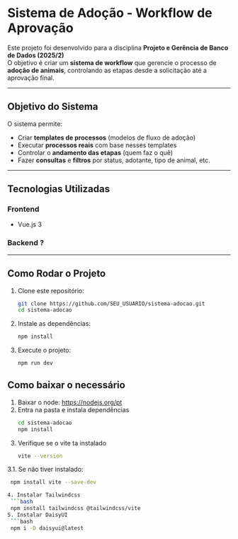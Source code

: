 #  Sistema de Adoção - Workflow de Aprovação

Este projeto foi desenvolvido para a disciplina **Projeto e Gerência de Banco de Dados (2025/2)**  
O objetivo é criar um **sistema de workflow** que gerencie o processo de **adoção de animais**, controlando as etapas desde a solicitação até a aprovação final.

---

##  Objetivo do Sistema
O sistema permite:
- Criar **templates de processos** (modelos de fluxo de adoção)
- Executar **processos reais** com base nesses templates
- Controlar o **andamento das etapas** (quem faz o quê)
- Fazer **consultas** e **filtros** por status, adotante, tipo de animal, etc.

---

##  Tecnologias Utilizadas
### Frontend
- Vue.js 3

### Backend ?
---

##  Como Rodar o Projeto

1. Clone este repositório:
   ```bash
   git clone https://github.com/SEU_USUARIO/sistema-adocao.git
   cd sistema-adocao
2. Instale as dependências:
   ```bash
   npm install
3. Execute o projeto:
   ```bash
   npm run dev

  ##  Como baixar o necessário
1. Baixar o node: https://nodejs.org/pt
2. Entra na pasta e instala dependências
   ```bash
   cd sistema-adocao
   npm install

3. Verifique se o vite ta instalado 
   ```bash
   vite --version

  3.1. Se não tiver instalado:
  ```bash
   npm install vite --save-dev

4. Instalar Tailwindcss 
   ```bash
   npm install tailwindcss @tailwindcss/vite
5. Instalar DaisyUI
   ```bash
   npm i -D daisyui@latest